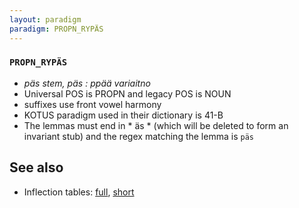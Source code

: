 ```yaml
---
layout: paradigm
paradigm: PROPN_RYPÄS
---
```

### ` PROPN_RYPÄS `

* _päs stem, päs : ppää variaitno_
* Universal POS is PROPN and legacy POS is NOUN
* suffixes use front vowel harmony
* KOTUS paradigm used in their dictionary is 41-B
* The lemmas must end in * äs * (which will be deleted to form an invariant stub) and the regex matching the lemma is ` päs `

## See also

* Inflection tables: [full](gen/R/Rypäs.html), [short](gen/R/Rypäs_wikt.html)

